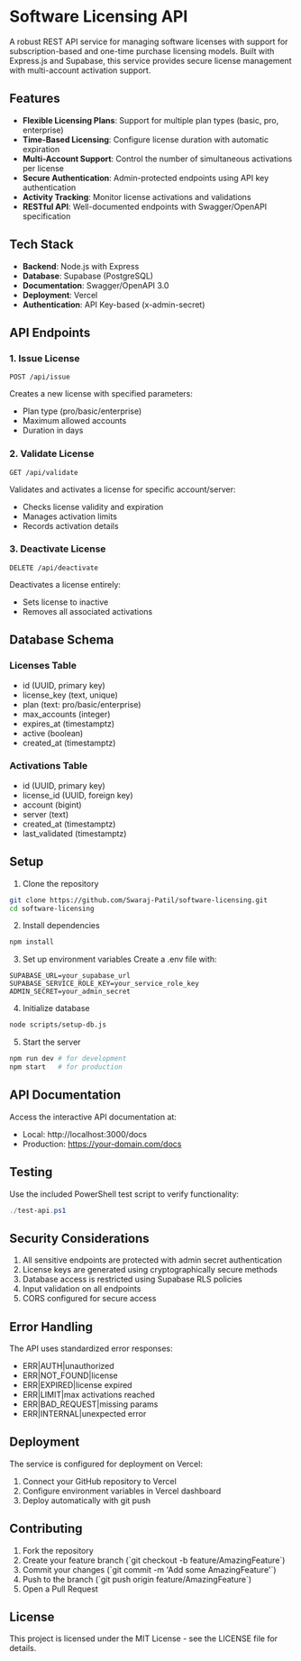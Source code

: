# Software Licensing API

A robust REST API service for managing software licenses with support for subscription-based and one-time purchase licensing models. Built with Express.js and Supabase, this service provides secure license management with multi-account activation support.

## Features

- **Flexible Licensing Plans**: Support for multiple plan types (basic, pro, enterprise)
- **Time-Based Licensing**: Configure license duration with automatic expiration
- **Multi-Account Support**: Control the number of simultaneous activations per license
- **Secure Authentication**: Admin-protected endpoints using API key authentication
- **Activity Tracking**: Monitor license activations and validations
- **RESTful API**: Well-documented endpoints with Swagger/OpenAPI specification

## Tech Stack

- **Backend**: Node.js with Express
- **Database**: Supabase (PostgreSQL)
- **Documentation**: Swagger/OpenAPI 3.0
- **Deployment**: Vercel
- **Authentication**: API Key-based (x-admin-secret)

## API Endpoints

### 1. Issue License
```http
POST /api/issue
```
Creates a new license with specified parameters:
- Plan type (pro/basic/enterprise)
- Maximum allowed accounts
- Duration in days

### 2. Validate License
```http
GET /api/validate
```
Validates and activates a license for specific account/server:
- Checks license validity and expiration
- Manages activation limits
- Records activation details

### 3. Deactivate License
```http
DELETE /api/deactivate
```
Deactivates a license entirely:
- Sets license to inactive
- Removes all associated activations

## Database Schema

### Licenses Table
- id (UUID, primary key)
- license_key (text, unique)
- plan (text: pro/basic/enterprise)
- max_accounts (integer)
- expires_at (timestamptz)
- active (boolean)
- created_at (timestamptz)

### Activations Table
- id (UUID, primary key)
- license_id (UUID, foreign key)
- account (bigint)
- server (text)
- created_at (timestamptz)
- last_validated (timestamptz)

## Setup

1. Clone the repository
```bash
git clone https://github.com/Swaraj-Patil/software-licensing.git
cd software-licensing
```

2. Install dependencies
```bash
npm install
```

3. Set up environment variables
Create a .env file with:
```env
SUPABASE_URL=your_supabase_url
SUPABASE_SERVICE_ROLE_KEY=your_service_role_key
ADMIN_SECRET=your_admin_secret
```

4. Initialize database
```bash
node scripts/setup-db.js
```

5. Start the server
```bash
npm run dev # for development
npm start   # for production
```

## API Documentation

Access the interactive API documentation at:
- Local: http://localhost:3000/docs
- Production: https://your-domain.com/docs

## Testing

Use the included PowerShell test script to verify functionality:
```powershell
./test-api.ps1
```

## Security Considerations

1. All sensitive endpoints are protected with admin secret authentication
2. License keys are generated using cryptographically secure methods
3. Database access is restricted using Supabase RLS policies
4. Input validation on all endpoints
5. CORS configured for secure access

## Error Handling

The API uses standardized error responses:
- ERR|AUTH|unauthorized
- ERR|NOT_FOUND|license
- ERR|EXPIRED|license expired
- ERR|LIMIT|max activations reached
- ERR|BAD_REQUEST|missing params
- ERR|INTERNAL|unexpected error

## Deployment

The service is configured for deployment on Vercel:
1. Connect your GitHub repository to Vercel
2. Configure environment variables in Vercel dashboard
3. Deploy automatically with git push

## Contributing

1. Fork the repository
2. Create your feature branch (\`git checkout -b feature/AmazingFeature\`)
3. Commit your changes (\`git commit -m 'Add some AmazingFeature'\`)
4. Push to the branch (\`git push origin feature/AmazingFeature\`)
5. Open a Pull Request

## License

This project is licensed under the MIT License - see the LICENSE file for details.
